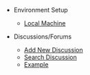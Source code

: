 * Environment Setup

  * [Local Machine](local.md)
  
* Discussions/Forums
  * [Add New Discussion](adddiscussion.md)
  * [Search Discussion](searchdiscussion.md)
  * [Example](adddiscussion.md)
